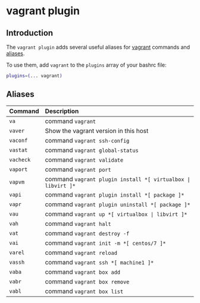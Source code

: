 # vagrant plugin

## Introduction

The `vagrant plugin` adds several useful aliases for [vagrant](https://www.vagrantup.com/downloads) commands and [aliases](#aliases).

To use them, add `vagrant` to the `plugins` array of your bashrc file:

```bash
plugins=(... vagrant)
```

## Aliases

| Command            | Description                                                  |
|:-------------------|:-------------------------------------------------------------|
| `va`               | command `vagrant`                                            |
| `vaver`            | Show the vagrant version in this host                        |
| `vaconf`           | command `vagrant ssh-config`                                 |
| `vastat`           | command `vagrant global-status`                              |
| `vacheck`          | command `vagrant validate`                                   |
| `vaport`           | command `vagrant port`                                       |
| `vapvm`            | command `vagrant plugin install *[ virtualbox \| libvirt ]*` |
| `vapi`             | command `vagrant plugin install *[ package ]*`               |
| `vapr`             | command `vagrant plugin uninstall *[ package ]*`             |
| `vau`              | command `vagrant up *[ virtualbox \| libvirt ]*`             |
| `vah`              | command `vagrant halt`                                       |
| `vat`              | command `vagrant destroy -f`                                 |
| `vai`              | command `vagrant init -m *[ centos/7 ]*`                     |
| `varel`            | command `vagrant reload`                                     |
| `vassh`            | command `vagrant ssh *[ machine1 ]*`                         |
| `vaba`             | command `vagrant box add`                                    |
| `vabr`             | command `vagrant box remove`                                 |
| `vabl`             | command `vagrant box list`                                   |
